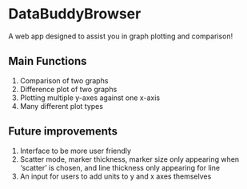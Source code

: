 # DataBuddyBrowser
 A web app designed to assist you in graph plotting and comparison!
 ## Main Functions
 1. Comparison of two graphs
 2. Difference plot of two graphs
 3. Plotting multiple y-axes against one x-axis
 4. Many different plot types
## Future improvements
1. Interface to be more user friendly
2. Scatter mode, marker thickness, marker size only appearing when ‘scatter’ is chosen, and line thickness only appearing for line
3. An input for users to add units to y and x axes themselves
